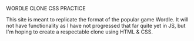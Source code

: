 WORDLE CLONE CSS PRACTICE

This site is meant to replicate the format of the popular game Wordle. It will not have functionality as I have not progressed that far quite yet in JS, but I'm hoping to create a respectable clone using HTML & CSS. 